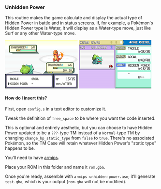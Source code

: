 ### Unhidden Power

This routine makes the game calculate and display the actual type of Hidden Power in battle and in status screens. If, for example, a Pokémon's Hidden Power type is Water, it will display as a Water-type move, just like Surf or any other Water-type move.

![](in-battle.png)
![](status-screen.png)

#### How do I insert this?

First, open `config.s` in a text editor to customize it.

Tweak the definition of `free_space` to be where you want the code inserted.

This is optional and entirely aesthetic, but you can choose to have Hidden Power updated to be a `???`-type TM instead of a `Normal`-type TM by changing `change_hp_static_type` from `false` to `true`. There's no associated Pokémon, so the TM Case will retain whatever Hidden Power's "static type" happens to be.

You'll need to have [armips](https://github.com/Kingcom/armips).

Place your ROM in this folder and name it `rom.gba`.

Once you're ready, assemble with `armips unhidden-power.asm`; it'll generate `test.gba`, which is your output (`rom.gba` will not be modified).
